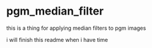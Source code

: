 # pgm_median_filter

this is a thing for applying median filters to pgm images

i will finish this readme when i have time
